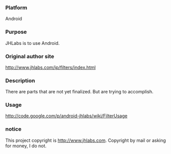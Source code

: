 ### Platform ###
Android

### Purpose ###
JHLabs is to use Android.

### Original author site ###
http://www.jhlabs.com/ip/filters/index.html

### Description ###
There are parts that are not yet finalized.
But are trying to accomplish.

### Usage ###
http://code.google.com/p/android-jhlabs/wiki/FilterUsage

### notice ###
This project copyright is http://www.jhlabs.com.
Copyright by mail or asking for money, I do not.
